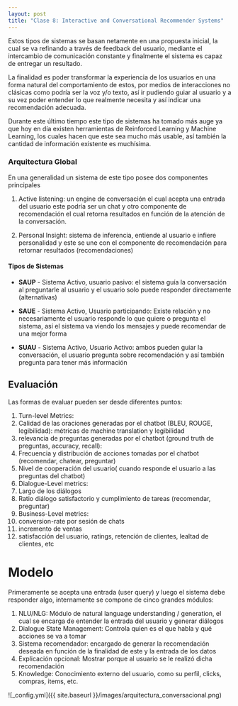 ```yaml
---
layout: post
title: "Clase 8: Interactive and Conversational Recommender Systems"
---
```

 
Estos tipos de sistemas se basan netamente en una propuesta inicial, la cual se va refinando a través de feedback del usuario, mediante el intercambio de comunicación constante y finalmente el sistema es capaz de entregar un resultado.
 
La finalidad es poder transformar la experiencia de los usuarios en una forma natural del comportamiento de estos, por medios de interacciones no clásicas como podría ser la voz y/o texto, así ir pudiendo guiar al usuario y a su vez poder entender lo que realmente necesita y así indicar una recomendación adecuada.
 
Durante este último tiempo este tipo de sistemas ha tomado más auge ya que hoy en día existen herramientas de Reinforced Learning y Machine Learning, los cuales hacen que este sea mucho más usable, así también la cantidad de información existente es muchísima.
 
### Arquitectura Global
 
En una generalidad un sistema de este tipo posee dos componentes principales
 
1. Active listening: un engine de conversación el cual acepta una entrada del usuario este podría ser un chat y otro componente de recomendación el cual retorna resultados en función de la atención de la conversación.
 
2. Personal Insight: sistema de inferencia, entiende al usuario e infiere personalidad y este se une con el componente de recomendación para retornar resultados (recomendaciones)
 
#### Tipos de Sistemas
 
- **SAUP** - Sistema Activo, usuario pasivo: el sistema guía la conversación al preguntarle al usuario y el usuario solo puede responder directamente (alternativas)
 
- **SAUE** - Sistema Activo, Usuario participando: Existe relación y no necesariamente el usuario responde lo que quiere o pregunta el sistema, así el sistema va viendo los mensajes y puede recomendar de una mejor forma
 
- **SUAU** - Sistema Activo, Usuario Activo: ambos pueden guiar la conversación, el usuario pregunta sobre recomendación y así también pregunta para tener más información
 
 
 
## Evaluación
 
Las formas de evaluar pueden ser desde diferentes puntos:
 
1. Turn-level Metrics:
  1. Calidad de las oraciones generadas por el chatbot (BLEU, ROUGE, legibilidad): métricas de machine translation y legibilidad
  2. relevancia de preguntas generadas por el chatbot (ground truth de preguntas, accuracy, recall):
  3. Frecuencia y distribución de acciones tomadas por el chatbot (recomendar, chatear, preguntar)
  4. Nivel de cooperación del usuario( cuando responde el usuario a las preguntas del chatbot)
2. Dialogue-Level metrics:
  1. Largo de los diálogos
  2. Ratio diálogo satisfactorio y cumplimiento de tareas (recomendar, preguntar)
3. Business-Level metrics:
  1. conversion-rate por sesión de chats
  2. incremento de ventas
  3. satisfacción del usuario, ratings, retención de clientes, lealtad de clientes, etc
 
 
# Modelo
 
Primeramente se acepta una entrada (user query) y luego el sistema debe responder algo, internamente se compone de cinco grandes módulos:
 
1. NLU/NLG: Módulo de natural language understanding / generation, el cual se encarga de entender la entrada del usuario y generar diálogos
2. Dialogue State Management: Controla quien es el que habla y qué acciones se va a tomar
3. Sistema recomendador: encargado de generar la recomendación deseada en función de la finalidad de este y la entrada de los datos
4. Explicación opcional: Mostrar porque al usuario se le realizó dicha recomendación
5. Knowledge: Conocimiento externo del usuario, como su perfil, clicks, compras, items, etc.
 
 
![_config.yml]({{ site.baseurl }}/images/arquitectura_conversacional.png)
 
 

